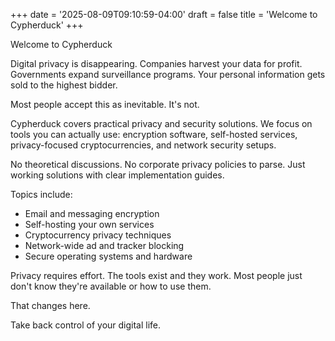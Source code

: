 +++
date = '2025-08-09T09:10:59-04:00'
draft = false
title = 'Welcome to Cypherduck'
+++

Welcome to Cypherduck

Digital privacy is disappearing. Companies harvest your data for profit. Governments expand surveillance programs. Your personal information gets sold to the highest bidder.

Most people accept this as inevitable. It's not.

Cypherduck covers practical privacy and security solutions. We focus on tools you can actually use: encryption software, self-hosted services, privacy-focused cryptocurrencies, and network security setups.

No theoretical discussions. No corporate privacy policies to parse. Just working solutions with clear implementation guides.

Topics include:
- Email and messaging encryption
- Self-hosting your own services
- Cryptocurrency privacy techniques
- Network-wide ad and tracker blocking
- Secure operating systems and hardware

Privacy requires effort. The tools exist and they work. Most people just don't know they're available or how to use them.

That changes here.

Take back control of your digital life.
